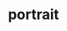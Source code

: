 ---
layout: photography
permalink: /portrait/
title: portrait
description: humans (mostly)
bg: portrait/portrait-bg.jpeg
nav: false
---